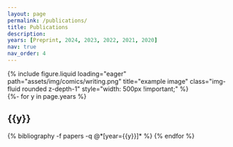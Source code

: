 ```yaml
---
layout: page
permalink: /publications/
title: Publications
description: 
years: [Preprint, 2024, 2023, 2022, 2021, 2020] 
nav: true
nav_order: 4
---
```


<div class="row">
  <div class="col-sm mt-3 mt-md-0">
    {% include figure.liquid loading="eager" path="assets/img/comics/writing.png" title="example image" class="img-fluid rounded z-depth-1" style="width: 500px !important;" %}
  </div>
</div>

<div class="publications">
{%- for y in page.years %}
  <h2 class="year">{{y}}</h2>
  {% bibliography -f papers -q @*[year={{y}}]* %}
{% endfor %}
</div>



